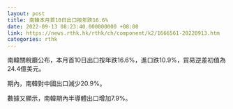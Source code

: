 ```yaml
---
layout: post
title: 南韓本月首10日出口按年跌16.6%
date: 2022-09-13 08:23:40.000000000 +08:00
link: https://news.rthk.hk/rthk/ch/component/k2/1666561-20220913.htm
categories: rthk
---
```


南韓關稅廳公布，本月首10日出口按年跌16.6%，進口跌10.9%，貿易逆差初值為24.4億美元。

期內，南韓對中國出口減少20.9%。

數據又顯示，南韓期內半導體出口增加7.9%。

